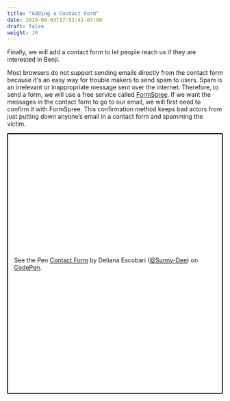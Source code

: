 ```yaml
---
title: "Adding a Contact Form"
date: 2019-09-03T17:53:41-07:00
draft: false
weight: 10
---
```


Finally, we will add a contact form to let people reach us if they are interested in Benji.

Most browsers do not support sending emails directly from the contact form because it's an easy way for trouble makers to send spam to users. Spam is an irrelevant or inappropriate message sent over the internet. Therefore, to send a form, we will use a free service called [FormSpree](https://formspree.io/). If we want the messages in the contact form to go to our email, we will first need to confirm it with FormSpree. This confirmation method keeps bad actors from just putting down anyone’s email in a contact form and spamming the victim.

<p class="codepen" data-height="607" data-theme-id="dark" data-default-tab="html,result" data-user="Sunny-Dee" data-slug-hash="ywJggd" style="height: 607px; box-sizing: border-box; display: flex; align-items: center; justify-content: center; border: 2px solid black; margin: 1em 0; padding: 1em;" data-pen-title="Contact Form">
    <span>See the Pen <a href="https://codepen.io/Sunny-Dee/pen/ywJggd/">Contact Form</a> by Deliana Escobari (<a href="https://codepen.io/Sunny-Dee">@Sunny-Dee</a>)
    on <a href="https://codepen.io">CodePen</a>.</span></p>
<script async src="//assets.codepen.io/assets/embed/ei.js"></script>